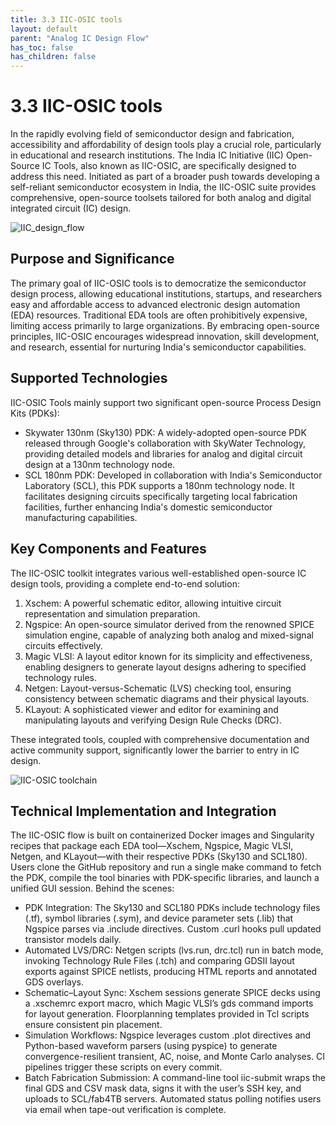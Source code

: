 ```yaml
---
title: 3.3 IIC-OSIC tools
layout: default
parent: "Analog IC Design Flow"
has_toc: false
has_children: false
---
```


# 3.3 IIC-OSIC tools

In the rapidly evolving field of semiconductor design and fabrication, accessibility and affordability of design tools play a crucial role, particularly in educational and research institutions. The India IC Initiative (IIC) Open-Source IC Tools, also known as IIC-OSIC, are specifically designed to address this need. Initiated as part of a broader push towards developing a self-reliant semiconductor ecosystem in India, the IIC-OSIC suite provides comprehensive, open-source toolsets tailored for both analog and digital integrated circuit (IC) design.

![IIC_design_flow](https://github.com/user-attachments/assets/71781e98-cea2-454c-8905-c473e75a2ac6)

## Purpose and Significance

The primary goal of IIC-OSIC tools is to democratize the semiconductor design process, allowing educational institutions, startups, and researchers easy and affordable access to advanced electronic design automation (EDA) resources. Traditional EDA tools are often prohibitively expensive, limiting access primarily to large organizations. By embracing open-source principles, IIC-OSIC encourages widespread innovation, skill development, and research, essential for nurturing India's semiconductor capabilities.


## Supported Technologies

IIC-OSIC Tools mainly support two significant open-source Process Design Kits (PDKs):
- Skywater 130nm (Sky130) PDK: A widely-adopted open-source PDK released through Google's collaboration with SkyWater Technology, providing detailed models and libraries for analog and digital circuit design at a 130nm technology node.
- SCL 180nm PDK: Developed in collaboration with India's Semiconductor Laboratory (SCL), this PDK supports a 180nm technology node. It facilitates designing circuits specifically targeting local fabrication facilities, further enhancing India's domestic semiconductor manufacturing capabilities.


## Key Components and Features

The IIC-OSIC toolkit integrates various well-established open-source IC design tools, providing a complete end-to-end solution:
1. Xschem: A powerful schematic editor, allowing intuitive circuit representation and simulation preparation.
2. Ngspice: An open-source simulator derived from the renowned SPICE simulation engine, capable of analyzing both analog and mixed-signal circuits effectively.
3. Magic VLSI: A layout editor known for its simplicity and effectiveness, enabling designers to generate layout designs adhering to specified technology rules.
4. Netgen: Layout-versus-Schematic (LVS) checking tool, ensuring consistency between schematic diagrams and their physical layouts.
5. KLayout: A sophisticated viewer and editor for examining and manipulating layouts and verifying Design Rule Checks (DRC).

These integrated tools, coupled with comprehensive documentation and active community support, significantly lower the barrier to entry in IC design.


![IIC-OSIC toolchain](https://github.com/user-attachments/assets/2acc3a48-e51b-43bb-af61-94623d1b5d5c)

## Technical Implementation and Integration

The IIC-OSIC flow is built on containerized Docker images and Singularity recipes that package each EDA tool—Xschem, Ngspice, Magic VLSI, Netgen, and KLayout—with their respective PDKs (Sky130 and SCL180). Users clone the GitHub repository and run a single make command to fetch the PDK, compile the tool binaries with PDK-specific libraries, and launch a unified GUI session. Behind the scenes:

- PDK Integration: The Sky130 and SCL180 PDKs include technology files (.tf), symbol libraries (.sym), and device parameter sets (.lib) that Ngspice parses via .include directives. Custom .curl hooks pull updated transistor models daily.
- Automated LVS/DRC: Netgen scripts (lvs.run, drc.tcl) run in batch mode, invoking Technology Rule Files (.tch) and comparing GDSII layout exports against SPICE netlists, producing HTML reports and annotated GDS overlays.
- Schematic–Layout Sync: Xschem sessions generate SPICE decks using a .xschemrc export macro, which Magic VLSI’s gds <cell> command imports for layout generation. Floorplanning templates provided in Tcl scripts ensure consistent pin placement.
- Simulation Workflows: Ngspice leverages custom .plot directives and Python-based waveform parsers (using pyspice) to generate convergence-resilient transient, AC, noise, and Monte Carlo analyses. CI pipelines trigger these scripts on every commit.
- Batch Fabrication Submission: A command-line tool iic-submit wraps the final GDS and CSV mask data, signs it with the user’s SSH key, and uploads to SCL/fab4TB servers. Automated status polling notifies users via email when tape-out verification is complete.

